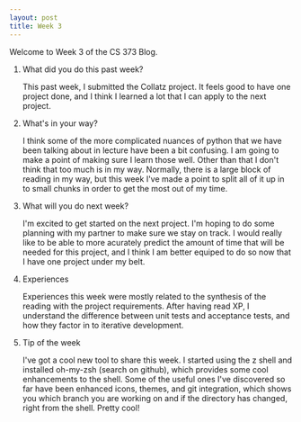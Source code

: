 ```yaml
---
layout: post
title: Week 3 
---
```


Welcome to Week 3 of the CS 373 Blog.

1. What did you do this past week? 

	This past week, I submitted the Collatz project. It feels good to have one project done, and I think I learned a lot that I can apply to the next project.
	
2. What's in your way?
	
	I think some of the more complicated nuances of python that we have been talking about in lecture have been a bit confusing. I am going to make a point of making sure I learn those well. Other than that I don't think that too much is in my way. Normally, there is a large block of reading in my way, but this week I've made a point to split all of it up in to small chunks in order to get the most out of my time.

3. What will you do next week?

	I'm excited to get started on the next project. I'm hoping to do some planning with my partner to make sure we stay on track. I would really like to be able to more acurately predict the amount of time that will be needed for this project, and I think I am better equiped to do so now that I have one project under my belt. 

4. Experiences
	
	Experiences this week were mostly related to the synthesis of the reading with the project requirements. After having read XP, I understand the difference between unit tests and acceptance tests, and how they factor in to iterative development. 

4. Tip of the week
	
	I've got a cool new tool to share this week. I started using the z shell and installed oh-my-zsh (search on github), which provides some cool enhancements to the shell. Some of the useful ones I've discovered so far have been enhanced icons, themes, and git integration, which shows you which branch you are working on and if the directory has changed, right from the shell. Pretty cool!


